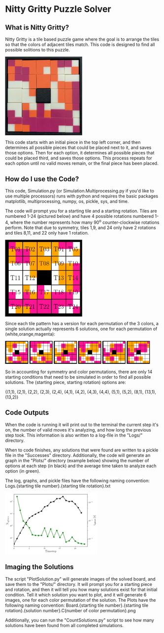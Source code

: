 # Nitty Gritty Puzzle Solver

## What is Nitty Gritty?
Nitty Gritty is a tile based puzzle game where the goal is to arrange the tiles so that the colors of adjacent tiles match. This code is designed to find all possible solitions to this puzzle.

<img align="center" src="ReadmeImages/NittyGritty.png" alt="NittyGritty" width="250"/>

This code starts with an initial piece in the top left corner, and then determines all possible pieces that could be placed next to it, and saves those options. Then for each option, it determines all possible pieces that could be placed third, and saves those options. This process repeats for each option until no valid moves remain, or the final piece has been placed.


## How do I use the Code?
This code, Simulation.py (or Simulation.Multiprocessing.py if you'd like to use multiple processors) runs with python and requires the basic packages matplotlib, multiprocessing, numpy, os, pickle, sys, and time.

The code will prompt you for a starting tile and a starting rotation. Tiles are numbered 1-24 (pictured below) and have 4 possible rotations numbered 1-4, where the number represents how many 90<sup>o</sup> counter-clockwise rotations perform. Note that due to symmetry, tiles 1,9, and 24 only have 2 rotations and tiles 8,11, and 22 only have 1 rotation.

<img align="center" src="ReadmeImages/Base.png" alt="TileNumbers" width="250"/>

Since each tile pattern has a version for each permutation of the 3 colors, a single solution actually represents 6 solutions, one for each permutation of (white,orange,magenta):

<img src="ReadmeImages/Board.8.1.1.C1.png" alt="c1" width="75"/> <img src="ReadmeImages/Board.8.1.1.C2.png" alt="c2" width="75"/> <img src="ReadmeImages/Board.8.1.1.C3.png" alt="c3" width="75"/> <img src="ReadmeImages/Board.8.1.1.C4.png" alt="c4" width="75"/> <img src="ReadmeImages/Board.8.1.1.C5.png" alt="c5" width="75"/> <img src="ReadmeImages/Board.8.1.1.C6.png" alt="c6" width="75"/>

So in accounting for symmetry and color permutations, there are only 14 starting conditions that need to be simulated in order to find all possible solutions. The (starting piece, starting rotation) options are:

{(1,1), (2,1), (2,2), (2,3), (2,4), (4,1), (4,2), (4,3), (4,4), (5,1), (5,2), (8,1), (13,1), (13,2)}


## Code Outputs
When the code is running it will print out to the terminal the current step it's on, the number of valid moves it's analyzing, and how long the previous step took. This information is also written to a log-file in the "Logs/" directory. 

When to code finishes, any solutions that were found are written to a pickle file in the "Successes" directory. Additionally, the code will generate an graph in the "Plots/" directory (example below) showing the number of options at each step (in black) and the average time taken to analyze each option (in green).

The log, graphs, and pickle files have the following naming convention:
Logs.{starting tile number}.{starting tile rotation}.txt

<img align="center" src="ReadmeImages/dt.8.1.png" alt="NittyGritty" width="300"/>

## Imaging the Solutions
The script "PlotSolution.py" will generate images of the solved board, and save them to the "Plots/" directory. It will prompt you for a starting piece and rotation, and then it will tell you how many solutions exist for that initial condition. Tell it which solution you want to plot, and it will generate 6 images, one for each color permutation of the solution. The Plots have the following naming convention:
Board.{starting tile number}.{starting tile rotation}.{solution number}.C{number of color permutation}.png

Additionally, you can run the "CountSolutions.py" script to see how many solutions have been found from all completed simulations.
